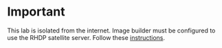 # Important

This lab is isolated from the internet. Image builder must be configured to use the RHDP satellite server. Follow these [instructions](https://access.redhat.com/solutions/5773421).

